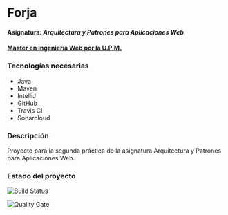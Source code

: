 # Forja
#### Asignatura: *Arquitectura y Patrones para Aplicaciones Web*
#### [Máster en Ingeniería Web por la U.P.M.](http://miw.etsisi.upm.es)

### Tecnologías necesarias
* Java
* Maven
* IntelliJ
* GitHub
* Travis CI
* Sonarcloud

### Descripción
Proyecto para la segunda práctica de la asignatura Arquitectura y Patrones para Aplicaciones Web.

### Estado del proyecto

[![Build Status](https://travis-ci.org/jolomoreno/APAW.ECP2.JoseLorenzoMoreno.svg?branch=master)](https://travis-ci.org/jolomoreno/APAW.ECP2.JoseLorenzoMoreno)

![Quality Gate](https://sonarcloud.io/api/project_badges/measure?project=jolomoreno_APAW.ECP2.JoseLorenzoMoreno&metric=alert_status)